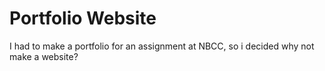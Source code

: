 # Portfolio Website

I had to make a portfolio for an assignment at NBCC, so i decided why not make a website?
